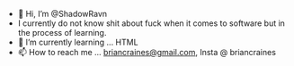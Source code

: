 - 👋 Hi, I’m @ShadowRavn
- I currently do not know shit about fuck when it comes to software but in the process of learning.
- 🌱 I’m currently learning ... HTML
- 📫 How to reach me ... briancraines@gmail.com, Insta @ briancraines

<!---
ShadowRavn/ShadowRavn is a ✨ special ✨ repository because its `README.md` (this file) appears on your GitHub profile.
You can click the Preview link to take a look at your changes.
--->
